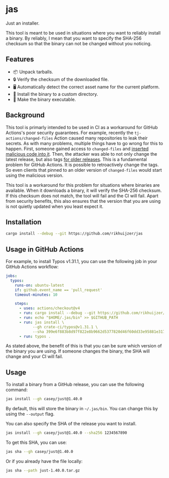 # jas

Just an installer.

This tool is meant to be used in situations where you want to reliably install a binary.
By reliably, I mean that you want to specify the SHA-256 checksum so that the binary can not be changed without you noticing.

## Features

- 📦 Unpack tarballs.
- 🔒 Verify the checksum of the downloaded file.
- 🖥️ Automatically detect the correct asset name for the current platform.
- 📂 Install the binary to a custom directory.
- 🔧 Make the binary executable.

## Background

This tool is primarly intended to be used in CI as a workaround for GitHub Actions's poor security guarantees.
For example, recently the `tj-actions/changed-files` Action caused many repositories to leak their secrets.
As with many problems, multiple things have to go wrong for this to happen.
First, someone gained access to `changed-files` and [inserted malicious code into it](https://github.com/tj-actions/changed-files/issues/2464#issuecomment-2727020537).
Then, the attacker was able to not only change the latest release, but also tags [for older releases](https://github.com/tj-actions/changed-files/issues/2463).
This is a fundamental problem for GitHub Actions.
It is possible to retroactively change the tags.
So even clients that pinned to an older version of `changed-files` would start using the malicious version.

This tool is a workaround for this problem for situations where binaries are available.
When it downloads a binary, it will verify the SHA-256 checksum.
If this checksum does not match, the tool will fail and the CI will fail.
Apart from security benefits, this also ensures that the version that you are using is not quietly updated when you least expect it.

## Installation

```bash
cargo install --debug --git https://github.com/rikhuijzer/jas
```

## Usage in GitHub Actions

For example, to install Typos v1.31.1, you can use the following job in your GitHub Actions workflow:

```yaml
jobs:
  typos:
    runs-on: ubuntu-latest
    if: github.event_name == 'pull_request'
    timeout-minutes: 10

    steps:
      - uses: actions/checkout@v4
      - run: cargo install --debug --git https://github.com/rikhuijzer/jas
      - run: echo "$HOME/.jas/bin" >> $GITHUB_PATH
      - run: jas install \
            --gh crate-ci/typos@v1.31.1 \
            --sha 399e6f883b8d97f822e8b9662d5377820d46f60dd33e95881e3173cebea6d70c
      - run: typos .
```

As stated above, the benefit of this is that you can be sure which version of the binary you are using.
If someone changes the binary, the SHA will change and your CI will fail.

## Usage

To install a binary from a GitHub release, you can use the following command:

```bash
jas install --gh casey/just@1.40.0
```

By default, this will store the binary in `~/.jas/bin`.
You can change this by using the `--output` flag.

You can also specify the SHA of the release you want to install.

```bash
jas install --gh casey/just@1.40.0 --sha256 1234567890
```

To get this SHA, you can use:

```bash
jas sha --gh casey/just@1.40.0
```

Or if you already have the file locally:

```bash
jas sha --path just-1.40.0.tar.gz
```
